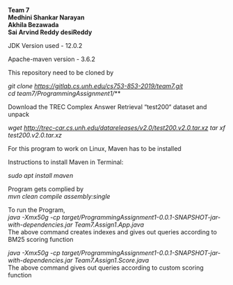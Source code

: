****Team 7****  
**Medhini Shankar Narayan  
Akhila Bezawada  
Sai Arvind Reddy desiReddy**  


JDK Version used - 12.0.2

Apache-maven version - 3.6.2

This repository need to be cloned by 

*git clone https://gitlab.cs.unh.edu/cs753-853-2019/team7.git  
cd team7/ProgrammingAssignment1/***



Download the TREC Complex Answer Retrieval “test200“ dataset and unpack

*wget http://trec-car.cs.unh.edu/datareleases/v2.0/test200.v2.0.tar.xz
tar xf test200.v2.0.tar.xz*


For this program to work on Linux, Maven has to be installed

Instructions to install Maven in Terminal:

*sudo apt install maven*


Program gets complied by  
*mvn clean compile assembly:single*

To run the Program,  
*java -Xmx50g -cp target/ProgrammingAssignment1-0.0.1-SNAPSHOT-jar-with-dependencies.jar Team7.Assign1.App.java*  
The above command creates indexes and gives out queries according to BM25 scoring function    

*java -Xmx50g -cp target/ProgrammingAssignment1-0.0.1-SNAPSHOT-jar-with-dependencies.jar Team7.Assign1.Score.java*                                                   
The above command gives out queries according to custom scoring function










